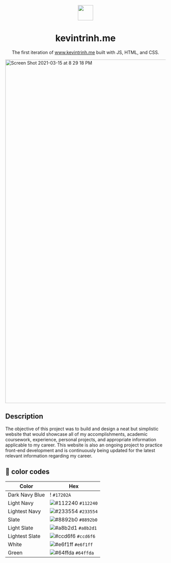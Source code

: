 <p align="center">
  <img width="48" src="https://emojipedia-us.s3.dualstack.us-west-1.amazonaws.com/thumbs/120/apple/285/man-technologist-light-skin-tone_1f468-1f3fb-200d-1f4bb.png"/>
</p>

<h1 align="center">
  kevintrinh.me
</h1>
<p align="center">
  The first iteration of <a href="https://www.kevintrinh.me" target="_blank">www.kevintrinh.me</a> built with JS, HTML, and CSS.
</p>

<img width="1080" alt="Screen Shot 2021-03-15 at 8 29 18 PM" src="https://user-images.githubusercontent.com/48145892/196124376-180430a9-3742-4b55-b139-c550c3b0bd24.gif">

## Description
The objective of this project was to build and design a neat but simplistic website that would showcase all of my accomplishments, academic coursework, experience, personal projects, and appropriate information applicable to my career. This website is also an ongoing project to practice front-end development and is continuously being updated for the latest relevant information regarding my career. 


## 🎨 color codes

| Color          | Hex                                                                |
| -------------- | ------------------------------------------------------------------ |
| Dark Navy Blue | ! `#17202A` |
| Light Navy     | ![#112240](https://via.placeholder.com/10/0a192f?text=+) `#112240` |
| Lightest Navy  | ![#233554](https://via.placeholder.com/10/303C55?text=+) `#233554` |
| Slate          | ![#8892b0](https://via.placeholder.com/10/8892b0?text=+) `#8892b0` |
| Light Slate    | ![#a8b2d1](https://via.placeholder.com/10/a8b2d1?text=+) `#a8b2d1` |
| Lightest Slate | ![#ccd6f6](https://via.placeholder.com/10/ccd6f6?text=+) `#ccd6f6` |
| White          | ![#e6f1ff](https://via.placeholder.com/10/e6f1ff?text=+) `#e6f1ff` |
| Green          | ![#64ffda](https://via.placeholder.com/10/64ffda?text=+) `#64ffda` |

